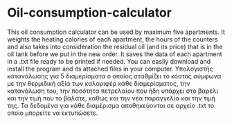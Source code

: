 # Oil-consumption-calculator
This oil consumption calculator can be used by maximum five apartments. It weights the heating calories of each apartment,
the hours of the counters and also takes into consideration the residual oil (and its price) that is in the oil tank before
we put in the new order. It saves the data of each apartment in a .txt file ready to be printed if needed. You can easily
download and install the program and its attached files in your computer.
Υπολογιστής κατανάλωσης για 5 διαμερίσματα ο οποίος σταθμίζει το κόστος σύμφωνα με την θερμιδική αξία των καλοριφέρ
κάθε διαμερίσματος, την κατανάλωση του, την ποσότητα πετρελαίου που ήδη υπάρχει στο βαρέλι και την τιμή που το βάλατε,
καθώς και την νέα παραγγελία και την τιμή της. Τα δεδομένα για κάθε διαμέρισμα αποθηκεύονται σε αρχείο .txt το οποίο
μπορείτε να εκτυπώσετε.
